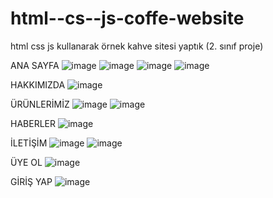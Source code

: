 # html--cs--js-coffe-website
html css js kullanarak örnek kahve sitesi yaptık (2. sınıf proje)

ANA SAYFA
![image](https://github.com/yilmaz-hcsm/html--cs--js-coffe-website/assets/77545489/4c29a22d-ab36-41a0-9375-1baae5b86dad)
![image](https://github.com/yilmaz-hcsm/html--cs--js-coffe-website/assets/77545489/8a700ca7-e50b-4e7b-b50f-4c7335002697)
![image](https://github.com/yilmaz-hcsm/html--cs--js-coffe-website/assets/77545489/928819ed-2134-495e-98a3-c7b7a7b61d5d)
![image](https://github.com/yilmaz-hcsm/html--cs--js-coffe-website/assets/77545489/264308f2-026c-4f25-83cc-fea34fad2cb6)

HAKKIMIZDA
![image](https://github.com/yilmaz-hcsm/html--cs--js-coffe-website/assets/77545489/18d95a5d-999d-462e-8223-b91136459c3e)

ÜRÜNLERİMİZ
![image](https://github.com/yilmaz-hcsm/html--cs--js-coffe-website/assets/77545489/c667a0b8-e773-4a15-aca3-911e090445e5)
![image](https://github.com/yilmaz-hcsm/html--cs--js-coffe-website/assets/77545489/5452f9c0-3de7-4227-9c68-6a58eaa7ca63)

HABERLER
![image](https://github.com/yilmaz-hcsm/html--cs--js-coffe-website/assets/77545489/e732bb77-612e-446d-97c3-3dcfb423fdb5)

İLETİŞİM
![image](https://github.com/yilmaz-hcsm/html--cs--js-coffe-website/assets/77545489/48b6d220-4c6a-4dab-8e16-2382221bb9f3)
![image](https://github.com/yilmaz-hcsm/html--cs--js-coffe-website/assets/77545489/41186e94-98a8-4e55-a81a-ca0269581751)

ÜYE OL
![image](https://github.com/yilmaz-hcsm/html--cs--js-coffe-website/assets/77545489/4abf8085-459a-4f6e-94d1-c258fe1e001e)

GİRİŞ YAP
![image](https://github.com/yilmaz-hcsm/html--cs--js-coffe-website/assets/77545489/5c2988b9-29b3-4d04-a998-5d1e04bec93b)


